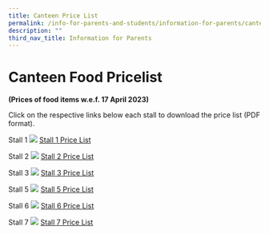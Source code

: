 ```yaml
---
title: Canteen Price List
permalink: /info-for-parents-and-students/information-for-parents/canteen-food-pricelist/
description: ""
third_nav_title: Information for Parents
---
```

# **Canteen Food Pricelist**
**(Prices of food items w.e.f. 17 April 2023)** 

Click on the respective links below each stall to download the price list (PDF format).

Stall 1
![](/images/Stall%201.jpg)
[Stall 1 Price List](/files/Canteen%20stall%20prices/canteen%20menu%20price%20list%2012%20april%202023%20stall%201.pdf)

Stall 2
![](/images/Stall%202.jpg)
[Stall 2 Price List](/files/Canteen%20stall%20prices/copy%20of%20canteen%20menu%20%20price%20list%2012%20april%202023%20stall%202.pdf)

Stall 3
![](/images/Stall%203.jpg)
[Stall 3 Price List](/files/Canteen%20stall%20prices/copy%20of%20canteen%20menu%20%20price%20list%2012%20april%202023%20stall%203.pdf)

Stall 5
![](/images/Stall%205.jpeg)
[Stall 5 Price List](/files/Canteen%20stall%20prices/copy%20of%20canteen%20menu%20%20price%20list%2012%20april%202023%20stall%205.pdf)


Stall 6
![](/images/Stall%206.jpg)
[Stall 6 Price List](/files/Canteen%20stall%20prices/copy%20of%20canteen%20menu%20%20price%20list%2012%20april%202023%20stall%206.pdf)

Stall 7 
![](/images/Stall%207.jpg)
[Stall 7 Price List](/files/Canteen%20stall%20prices/copy%20of%20canteen%20menu%20%20price%20list%2012%20april%202023%20stall%207.pdf)
